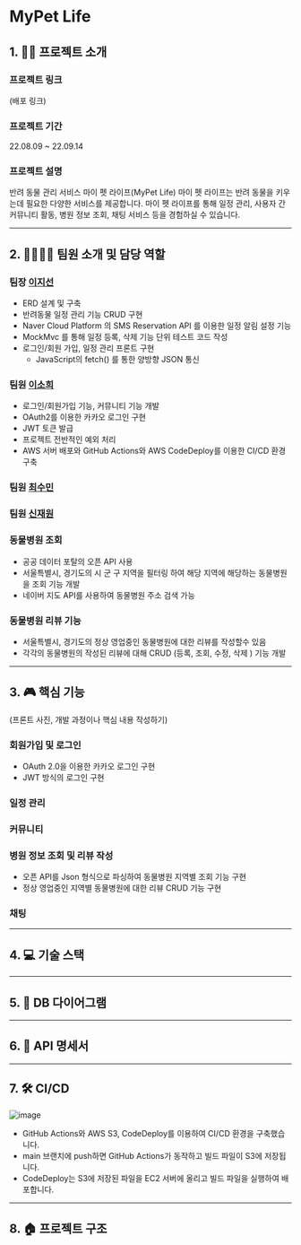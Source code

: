 # MyPet Life

## 1. 🐶🐱 프로젝트 소개 
### 프로젝트 링크
(배포 링크)

### 프로젝트 기간
22.08.09 ~ 22.09.14

### 프로젝트 설명
반려 동물 관리 서비스 마이 펫 라이프(MyPet Life)
마이 펫 라이프는 반려 동물을 키우는데 필요한 다양한 서비스를 제공합니다. 마이 펫 라이프를 통해 일정 관리, 사용자 간 커뮤니티 활동, 병원 정보 조회, 채팅 서비스 등을 경험하실 수 있습니다. 

----
## 2. 👩👩👩🧑 팀원 소개 및 담당 역할
### 팀장 [이지선](https://github.com/jsl1113)
- ERD 설계 및 구축
- 반려동물 일정 관리 기능 CRUD 구현
- Naver Cloud Platform 의 SMS Reservation API 를 이용한 일정 알림 설정 기능
- MockMvc 를 통해 일정 등록, 삭제 기능 단위 테스트 코드 작성
- 로그인/회원 가입, 일정 관리 프론트 구현
    - JavaScript의 fetch() 를 통한 양방향 JSON 통신

### 팀원 [이소희](https://github.com/olsohee)
- 로그인/회원가입 기능, 커뮤니티 기능 개발
- OAuth2를 이용한 카카오 로그인 구현
- JWT 토큰 발급
- 프로젝트 전반적인 예외 처리 
- AWS 서버 배포와 GitHub Actions와 AWS CodeDeploy를 이용한 CI/CD 환경 구축

### 팀원 [최수민](https://github.com/csumin0825)

### 팀원 [신재원](https://github.com/shinjaewon99)
### 동물병원 조회
- 공공 데이터 포탈의 오픈 API 사용 
- 서울특별시, 경기도의 시 군 구 지역을 필터링 하여 해당 지역에 해당하는 동물병원을 조회 기능 개발
- 네이버 지도 API를 사용하여 동물병원 주소 검색 가능

### 동물병원 리뷰 기능
- 서울특별시, 경기도의 정상 영업중인 동물병원에 대한 리뷰를 작성할수 있음
- 각각의 동물병원의 작성된 리뷰에 대해 CRUD (등록, 조회, 수정, 삭제 ) 기능 개발
---

## 3. 🎮 핵심 기능
(프론트 사진, 개발 과정이나 핵심 내용 작성하기)
### 회원가입 및 로그인
- OAuth 2.0을 이용한 카카오 로그인 구현
- JWT 방식의 로그인 구현

### 일정 관리

### 커뮤니티

### 병원 정보 조회 및 리뷰 작성
- 오픈 API를 Json 형식으로 파싱하여 동물병원 지역별 조회 기능 구현
- 정상 영업중인 지역별 동물병원에 대한 리뷰 CRUD 기능 구현
### 채팅

---

## 4. 💻 기술 스택

---

## 5. 💾 DB 다이어그램

---

## 6. 📡 API 명세서

---

## 7. 🛠️ CI/CD
![image](https://github.com/my-pet-life/Final_Project_20Team/assets/108605017/711ceba4-1218-4fdf-a2db-1fba55ccc68d)
- GitHub Actions와 AWS S3, CodeDeploy를 이용하여 CI/CD 환경을 구축했습니다.
- main 브랜치에 push하면 GitHub Actions가 동작하고 빌드 파일이 S3에 저장됩니다. 
- CodeDeploy는 S3에 저장된 파일을 EC2 서버에 올리고 빌드 파일을 실행하여 배포합니다. 

---

## 8. 🏠 프로젝트 구조

